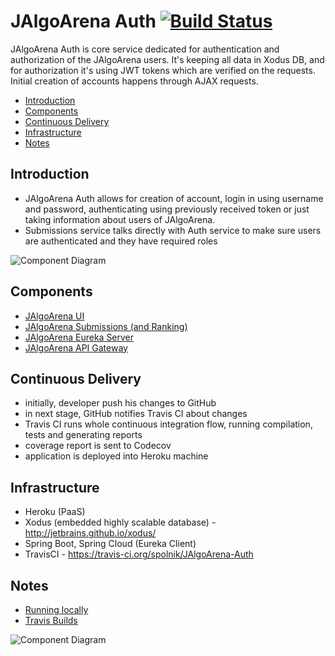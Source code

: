 # JAlgoArena Auth [![Build Status](https://travis-ci.org/spolnik/JAlgoArena-Auth.svg?branch=master)](https://travis-ci.org/spolnik/JAlgoArena-Auth)

JAlgoArena Auth is core service dedicated for authentication and authorization of the JAlgoArena users. It's keeping all data in Xodus DB, and for authorization it's using JWT tokens which are verified on the requests. Initial creation of accounts happens through AJAX requests.

- [Introduction](#introduction)
- [Components](#components)
- [Continuous Delivery](#continuous-delivery)
- [Infrastructure](#infrastructure)
- [Notes](#notes)

## Introduction

- JAlgoArena Auth allows for creation of account, login in using username and password, authenticating using previously received token or just taking information about users of JAlgoArena.
- Submissions service talks directly with Auth service to make sure users are authenticated and they have required roles

![Component Diagram](https://github.com/spolnik/JAlgoArena/raw/master/design/component_diagram.png)

## Components

- [JAlgoArena UI](https://github.com/spolnik/JAlgoArena-UI)
- [JAlgoArena Submissions (and Ranking)](https://github.com/spolnik/JAlgoArena-Submissions)
- [JAlgoArena Eureka Server](https://github.com/spolnik/JAlgoArena-Eureka)
- [JAlgoArena API Gateway](https://github.com/spolnik/JAlgoArena-API)

## Continuous Delivery

- initially, developer push his changes to GitHub
- in next stage, GitHub notifies Travis CI about changes
- Travis CI runs whole continuous integration flow, running compilation, tests and generating reports
- coverage report is sent to Codecov
- application is deployed into Heroku machine

## Infrastructure

- Heroku (PaaS)
- Xodus (embedded highly scalable database) - http://jetbrains.github.io/xodus/
- Spring Boot, Spring Cloud (Eureka Client)
- TravisCI - https://travis-ci.org/spolnik/JAlgoArena-Auth

## Notes
- [Running locally](https://github.com/spolnik/jalgoarena/wiki)
- [Travis Builds](https://travis-ci.org/spolnik)

![Component Diagram](https://github.com/spolnik/JAlgoArena/raw/master/design/JAlgoArena_Logo.png)
